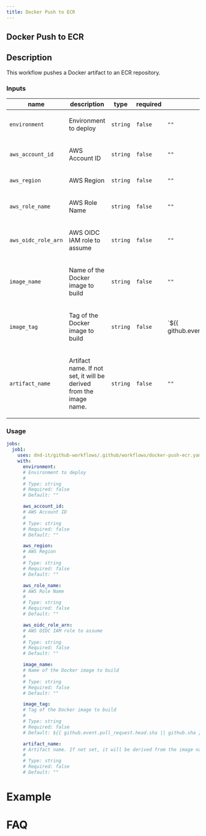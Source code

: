 ```yaml
---
title: Docker Push to ECR
---
```


<!-- action-docs-header source=".github/workflows/docker-push-ecr.yaml" -->
## Docker Push to ECR
<!-- action-docs-header source=".github/workflows/docker-push-ecr.yaml" -->

## Description

This workflow pushes a Docker artifact to an ECR repository.

<!-- action-docs-inputs source=".github/workflows/docker-push-ecr.yaml" -->
### Inputs

| name | description | type | required | default |
| --- | --- | --- | --- | --- |
| `environment` | <p>Environment to deploy</p> | `string` | `false` | `""` |
| `aws_account_id` | <p>AWS Account ID</p> | `string` | `false` | `""` |
| `aws_region` | <p>AWS Region</p> | `string` | `false` | `""` |
| `aws_role_name` | <p>AWS Role Name</p> | `string` | `false` | `""` |
| `aws_oidc_role_arn` | <p>AWS OIDC IAM role to assume</p> | `string` | `false` | `""` |
| `image_name` | <p>Name of the Docker image to build</p> | `string` | `false` | `""` |
| `image_tag` | <p>Tag of the Docker image to build</p> | `string` | `false` | `${{ github.event.pull_request.head.sha || github.sha }}` |
| `artifact_name` | <p>Artifact name. If not set, it will be derived from the image name.</p> | `string` | `false` | `""` |
<!-- action-docs-inputs source=".github/workflows/docker-push-ecr.yaml" -->

<!-- action-docs-outputs source=".github/workflows/docker-push-ecr.yaml" -->

<!-- action-docs-outputs source=".github/workflows/docker-push-ecr.yaml" -->

<!-- action-docs-usage source=".github/workflows/docker-push-ecr.yaml" project="dnd-it/github-workflows/.github/workflows/docker-push-ecr.yaml" version="v2" -->
### Usage

```yaml
jobs:
  job1:
    uses: dnd-it/github-workflows/.github/workflows/docker-push-ecr.yaml@v2
    with:
      environment:
      # Environment to deploy
      #
      # Type: string
      # Required: false
      # Default: ""

      aws_account_id:
      # AWS Account ID
      #
      # Type: string
      # Required: false
      # Default: ""

      aws_region:
      # AWS Region
      #
      # Type: string
      # Required: false
      # Default: ""

      aws_role_name:
      # AWS Role Name
      #
      # Type: string
      # Required: false
      # Default: ""

      aws_oidc_role_arn:
      # AWS OIDC IAM role to assume
      #
      # Type: string
      # Required: false
      # Default: ""

      image_name:
      # Name of the Docker image to build
      #
      # Type: string
      # Required: false
      # Default: ""

      image_tag:
      # Tag of the Docker image to build
      #
      # Type: string
      # Required: false
      # Default: ${{ github.event.pull_request.head.sha || github.sha }}

      artifact_name:
      # Artifact name. If not set, it will be derived from the image name.
      #
      # Type: string
      # Required: false
      # Default: ""
```
<!-- action-docs-usage source=".github/workflows/docker-push-ecr.yaml" project="dnd-it/github-workflows/.github/workflows/docker-push-ecr.yaml" version="v2" -->

# Example

# FAQ
